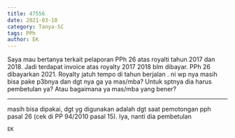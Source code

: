```yaml
---
title: 47556
date: 2021-03-18
category: Tanya-SC
tags: PPh
author: EK
---
```


Saya mau bertanya terkait pelaporan PPh 26 atas royalti tahun 2017 dan 2018. Jadi terdapat invoice atas royalty 2017 2018 blm dibayar. PPh 26 dibayarkan 2021. Royalty jatuh tempo di tahun berjalan . ni wp nya masih bisa pake p3bnya dan dgt nya ga ya mas/mba? Untuk sptnya dia harus pembetulan ya? Atau bagaimana ya mas/mba yang bener?

---

masih bisa dipakai, dgt yg digunakan adalah dgt saat pemotongan pph pasal 26 (cek di PP 94/2010 pasal 15). Iya, nanti dia pembetulan

`EK`

